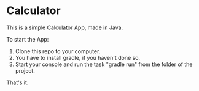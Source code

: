 # Calculator
This is a simple Calculator App, made in Java.

To start the App:

1. Clone this repo to your computer.
2. You have to install gradle, if you haven't done so.
3. Start your console and run the task "gradle run" from the folder of the project.

That's it.
